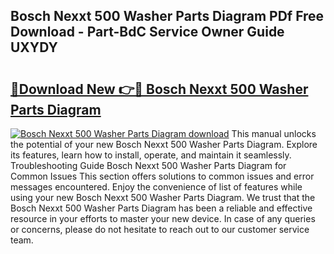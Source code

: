 ## Bosch Nexxt 500 Washer Parts Diagram PDf Free Download - Part-BdC Service Owner Guide UXYDY

# <h2><a href="http://dfq5op.blite.top/?on=Bosch+Nexxt+500+Washer+Parts+Diagram">🔗Download New 👉🔴 Bosch Nexxt 500 Washer Parts Diagram</a></h2>

[![Bosch Nexxt 500 Washer Parts Diagram download](https://i.imgur.com/lujVjoI.png)](http://dfq5op.blite.top/?on=Bosch+Nexxt+500+Washer+Parts+Diagram)
This manual unlocks the potential of your new Bosch Nexxt 500 Washer Parts Diagram. Explore its features, learn how to install, operate, and maintain it seamlessly. Troubleshooting Guide Bosch Nexxt 500 Washer Parts Diagram for Common Issues This section offers solutions to common issues and error messages encountered. Enjoy the convenience of list of features while using your new Bosch Nexxt 500 Washer Parts Diagram. We trust that the Bosch Nexxt 500 Washer Parts Diagram has been a reliable and effective resource in your efforts to master your new device. In case of any queries or concerns, please do not hesitate to reach out to our customer service team.
